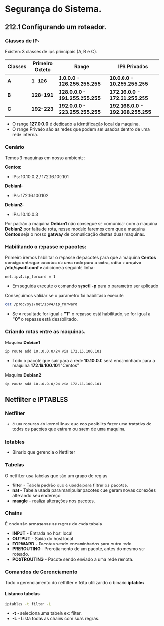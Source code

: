 # Segurança do Sistema.


## 212.1 Configurando um roteador.

### Classes de IP:

Existem 3 classes de ips principais (A, B e C).

  Classes       | Primeiro Octeto  | Range                           | IPS Privados                       |
  --------      | -------------    | ---------                       | ------------                       |
  **A**         | **1-126**        | **1.0.0.0 - 126.255.255.255**   | **10.0.0.0 - 10.255.255.255**      |
  **B**         | **128-191**      | **128.0.0.0 - 191.255.255.255** | **172.16.0.0 - 172.31.255.255**    |
  **C**         | **192-223**      | **192.0.0.0 - 223.255.255.255** | **192.168.0.0 - 192.168.255.255**  |

* O range **127.0.0.0** é dedicado a identificação local da maquina.
* O range Privado são as redes que podem ser usados dentro de uma rede interna.

### Cenário

Temos 3 maquinas em nosso ambiente:

**Centos:**

* IPs: 10.10.0.2 / 172.16.100.101

**Debian1:**

* IPs: 172.16.100.102

**Debian2:**

* IPs: 10.10.0.3

Por padrão a maquina **Debian1** não consegue se comunicar com a maquina **Debian2** por falta de rota, nesse modulo faremos com que a maquina **Centos** seja o nosso **gatway** de comunicação destas duas maquinas.

### Habilitando o repasse re pacotes:

Primeiro iremos habilitar o repasse de pacotes para que a maquina **Centos** consiga entregar pacotes de uma rede para a outra, edite o arquivo **/etc/sysctl.conf** e adicione a seguinte linha:

```bash
net.ipv4.ip_forward = 1
```  
* Em seguida execute o comando **sysctl -p** para o parametro ser aplicado

Conseguimos válidar se o parametro foi habilitado execute:

```bash
cat /proc/sys/net/ipv4/ip_forward
```
* Se o resultado for igual a **"1"** o repasse está habilitado, se for igual a **"0"** o repasse está desabilitado.

### Criando rotas entre as maquinas.

Maquina **Debian1**

```bash
ip route add 10.10.0.0/24 via 172.16.100.101
```

* Todo o pacote que sair para a rede **10.10.0.0** será encaminhado para a maquina **172.16.100.101** "Centos"

Maquina **Debian2**

```bash
ip route add 10.10.0.0/24 via 172.16.100.101
```

## Netfilter e IPTABLES

### Netfilter
 * é um recurso do kernel linux que nos posibilita fazer uma tratativa de todos os pacotes que entram ou saem de uma maquina.

### Iptables
*  Binário que gerencia o Netfilter

### Tabelas

O netfilter usa tabelas que são um grupo de regras

* **filter** - Tabela padrão que é usada para filtrar os pacotes.
* **nat**    - Tabela usada para manipular pacotes que geram novas conexões alterando seu endereço.
* **mangle** - realiza alterações nos pacotes.

### Chains

 É onde são armazenas as regras de cada tabela.

 * **INPUT**   - Entrada no host local
 * **OUTPUT**  - Saida do host local
 * **FORWARD** - Pacotes sendo encaminhados para outra rede
 * **PREROUTING** - Prerotiamento de um pacote, antes do mesmo ser roteado.
 * **POSTROUTING** - Pacote sendo enviado a uma rede remota.


### Comandos de Gerenciamento

Todo o gerenciamento do netfilter e feita utilizando o binario **iptables**

#### Listando tabelas

```bash
iptables -t filter -L
```
* **-t** - seleciona uma tabela ex: filter.
* **-L** - Lista todas as chains com suas regras.
